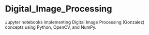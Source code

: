 # Digital_Image_Processing
Jupyter notebooks implementing Digital Image Processing (Gonzalez) concepts using Python, OpenCV, and NumPy.

